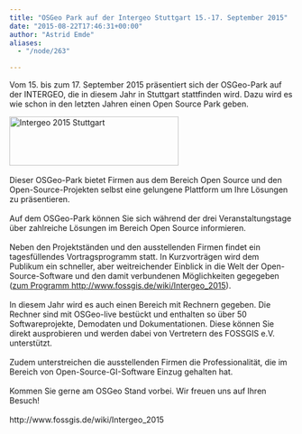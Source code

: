```yaml
---
title: "OSGeo Park auf der Intergeo Stuttgart 15.-17. September 2015"
date: "2015-08-22T17:46:31+00:00"
author: "Astrid Emde"
aliases:
  - "/node/263"

---
```


<p>Vom 15. bis zum 17. September 2015 präsentiert sich der OSGeo-Park auf der INTERGEO, die in diesem Jahr in Stuttgart stattfinden wird. Dazu wird es wie schon in den letzten Jahren einen Open Source Park geben.</p>
<p><a href="http://intergeo.de" target="_blank"><img alt="Intergeo 2015 Stuttgart" src="http://www.intergeo.de/wLayout/wGlobal/layout/images/weblication/wThumbnails/INTERGEO-Logo-d-Datum-f04e61eda69edecaae40dc59ebac689e.png" style="width: 300px; height: 87px;" /></a><br />
	<br />
	Dieser OSGeo-Park bietet Firmen aus dem Bereich Open Source und den Open-Source-Projekten selbst eine gelungene Plattform um Ihre Lösungen zu präsentieren.<br />
	&nbsp;<br />
	Auf dem OSGeo-Park können Sie sich während der drei Veranstaltungstage über zahlreiche Lösungen im Bereich Open Source informieren.<br />
	<br />
	Neben den Projektständen und den ausstellenden Firmen findet ein tagesfüllendes Vortragsprogramm statt. In Kurzvorträgen wird dem Publikum ein schneller, aber weitreichender Einblick in die Welt der Open-Source-Software und den damit verbundenen Möglichkeiten gegegeben (<a href="http://www.fossgis.de/wiki/Intergeo_2015" target="_blank">zum Programm http://www.fossgis.de/wiki/Intergeo_2015</a>).<br />
	<br />
	In diesem Jahr wird es auch einen Bereich mit Rechnern gegeben. Die Rechner sind mit OSGeo-live bestückt und enthalten so über 50 Softwareprojekte, Demodaten und Dokumentationen. Diese können Sie direkt ausprobieren und werden dabei von Vertretern des FOSSGIS e.V. unterstützt.<br />
	<br />
	Zudem unterstreichen die ausstellenden Firmen die Professionalität, die im Bereich von Open-Source-GI-Software Einzug gehalten hat.<br />
	<br />
	Kommen Sie gerne am OSGeo Stand vorbei. Wir freuen uns auf Ihren Besuch!<br />
	<br />
	http://www.fossgis.de/wiki/Intergeo_2015<br />
	&nbsp;</p>
